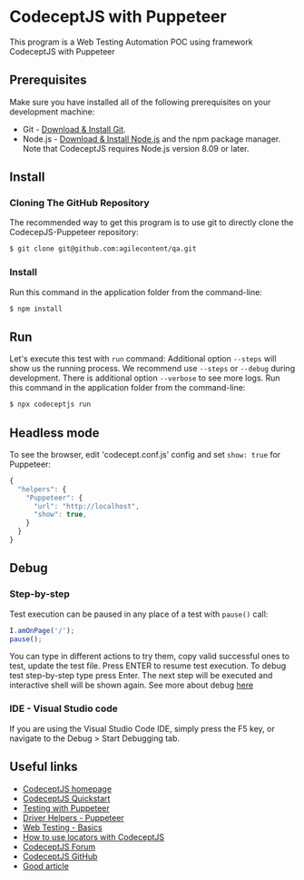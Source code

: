 # CodeceptJS with Puppeteer
This program is a Web Testing Automation POC using framework CodeceptJS with Puppeteer


## Prerequisites
Make sure you have installed all of the following prerequisites on your development machine:
* Git - [Download & Install Git](https://git-scm.com/downloads). 
* Node.js - [Download & Install Node.js](https://nodejs.org/en/download/) and the npm package manager.
Note that CodeceptJS requires Node.js version 8.09 or later.

## Install

### Cloning The GitHub Repository
The recommended way to get this program is to use git to directly clone the CodecepJS-Puppeteer repository:
```bash
$ git clone git@github.com:agilecontent/qa.git
```

### Install
Run this command in the application folder from the command-line:
```bash
$ npm install
```

## Run
Let's execute this test with `run` command:
Additional option `--steps` will show us the running process. We recommend use `--steps` or `--debug` during development. 
There is additional option `--verbose` to see more logs.
Run this command in the application folder from the command-line:
```bash
$ npx codeceptjs run
```


## Headless mode

To see the browser, edit 'codecept.conf.js' config and set `show: true` for Puppeteer:
```javascript
{
  "helpers": {
    "Puppeteer": {
      "url": "http://localhost",
      "show": true,
    }
  }
}
```

## Debug

### Step-by-step

Test execution can be paused in any place of a test with `pause()` call:
```javascript
I.amOnPage('/');
pause();
```
You can type in different actions to try them, copy valid successful ones to test, update the test file.
Press ENTER to resume test execution.
To debug test step-by-step type press Enter. The next step will be executed and interactive shell will be shown again.
See more about debug [here](https://codecept.io/basics#debug)

### IDE - Visual Studio code
If you are using the Visual Studio Code IDE, simply press the F5 key, or navigate to the Debug > Start Debugging tab.


## Useful links

* [CodeceptJS homepage](https://codecept.io/)
* [CodeceptJS Quickstart](https://codecept.io/quickstart)
* [Testing with Puppeteer](https://codecept.io/puppeteer/)
* [Driver Helpers - Puppeteer](https://codecept.io/helpers/Puppeteer/#puppeteer)
* [Web Testing - Basics](https://codecept.io/basics)
* [How to use locators with CodeceptJS](https://codecept.io/locators)
* [CodeceptJS Forum](https://codecept.discourse.group)
* [CodeceptJS GitHub](https://github.com/Codeception/CodeceptJS)
* [Good article](https://codeburst.io/customising-codeceptjs-e2e-tests-1a2bf5f32f51)
